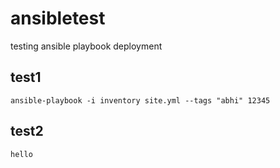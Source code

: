 
# ansibletest
testing ansible playbook deployment

## test1

```
ansible-playbook -i inventory site.yml --tags "abhi" 12345
```

## test2
```
hello
```
